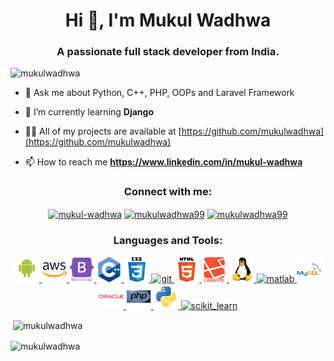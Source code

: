 <h1 align="center">Hi 👋, I'm Mukul Wadhwa</h1>
<h3 align="center">A passionate full stack developer from India.</h3>

<p align="left"> <img src="https://komarev.com/ghpvc/?username=mukulwadhwa&label=Profile%20views&color=0e75b6&style=flat" alt="mukulwadhwa" /> </p>

<!-- <p align="left"> <a href="https://github.com/ryo-ma/github-profile-trophy"><img src="https://github-profile-trophy.vercel.app/?username=mukulwadhwa" alt="mukulwadhwa" /></a> </p> -->

- 💬 Ask me about Python, C++, PHP, OOPs and Laravel Framework

- 🌱 I’m currently learning **Django**

- 👨‍💻 All of my projects are available at [https://github.com/mukulwadhwa](https://github.com/mukulwadhwa)

- 📫 How to reach me **https://www.linkedin.com/in/mukul-wadhwa**


<h3 align="center">Connect with me:</h3>
<p align="center">
<a href="https://linkedin.com/in/mukul-wadhwa" target="blank"><img align="center" src="https://raw.githubusercontent.com/rahuldkjain/github-profile-readme-generator/master/src/images/icons/Social/linked-in-alt.svg" alt="mukul-wadhwa" height="30" width="40" /></a>
<a href="https://www.codechef.com/users/mukulwadhwa99" target="blank"><img align="center" src="https://cdn.jsdelivr.net/npm/simple-icons@3.1.0/icons/codechef.svg" alt="mukulwadhwa99" height="30" width="40" /></a>
<a href="https://www.hackerrank.com/mukulwadhwa99" target="blank"><img align="center" src="https://raw.githubusercontent.com/rahuldkjain/github-profile-readme-generator/master/src/images/icons/Social/hackerrank.svg" alt="mukulwadhwa99" height="30" width="40" /></a>
</p>


<h3 align="center">Languages and Tools:</h3>
<p align="center"> <a href="https://developer.android.com" target="_blank" rel="noreferrer"> <img src="https://raw.githubusercontent.com/devicons/devicon/master/icons/android/android-original-wordmark.svg" alt="android" width="40" height="40"/> </a> <a href="https://aws.amazon.com" target="_blank" rel="noreferrer"> <img src="https://raw.githubusercontent.com/devicons/devicon/master/icons/amazonwebservices/amazonwebservices-original-wordmark.svg" alt="aws" width="40" height="40"/> </a> <a href="https://getbootstrap.com" target="_blank" rel="noreferrer"> <img src="https://raw.githubusercontent.com/devicons/devicon/master/icons/bootstrap/bootstrap-plain-wordmark.svg" alt="bootstrap" width="40" height="40"/> </a> <a href="https://www.w3schools.com/cpp/" target="_blank" rel="noreferrer"> <img src="https://raw.githubusercontent.com/devicons/devicon/master/icons/cplusplus/cplusplus-original.svg" alt="cplusplus" width="40" height="40"/> </a> <a href="https://www.w3schools.com/css/" target="_blank" rel="noreferrer"> <img src="https://raw.githubusercontent.com/devicons/devicon/master/icons/css3/css3-original-wordmark.svg" alt="css3" width="40" height="40"/> </a> <a href="https://git-scm.com/" target="_blank" rel="noreferrer"> <img src="https://www.vectorlogo.zone/logos/git-scm/git-scm-icon.svg" alt="git" width="40" height="40"/> </a> <a href="https://www.w3.org/html/" target="_blank" rel="noreferrer"> <img src="https://raw.githubusercontent.com/devicons/devicon/master/icons/html5/html5-original-wordmark.svg" alt="html5" width="40" height="40"/> </a> <a href="https://laravel.com/" target="_blank" rel="noreferrer"> <img src="https://raw.githubusercontent.com/devicons/devicon/master/icons/laravel/laravel-plain-wordmark.svg" alt="laravel" width="40" height="40"/> </a> <a href="https://www.linux.org/" target="_blank" rel="noreferrer"> <img src="https://raw.githubusercontent.com/devicons/devicon/master/icons/linux/linux-original.svg" alt="linux" width="40" height="40"/> </a> <a href="https://www.mathworks.com/" target="_blank" rel="noreferrer"> <img src="https://upload.wikimedia.org/wikipedia/commons/2/21/Matlab_Logo.png" alt="matlab" width="40" height="40"/> </a> <a href="https://www.mysql.com/" target="_blank" rel="noreferrer"> <img src="https://raw.githubusercontent.com/devicons/devicon/master/icons/mysql/mysql-original-wordmark.svg" alt="mysql" width="40" height="40"/> </a> <a href="https://www.oracle.com/" target="_blank" rel="noreferrer"> <img src="https://raw.githubusercontent.com/devicons/devicon/master/icons/oracle/oracle-original.svg" alt="oracle" width="40" height="40"/> </a> <a href="https://www.php.net" target="_blank" rel="noreferrer"> <img src="https://raw.githubusercontent.com/devicons/devicon/master/icons/php/php-original.svg" alt="php" width="40" height="40"/> </a> <a href="https://www.python.org" target="_blank" rel="noreferrer"> <img src="https://raw.githubusercontent.com/devicons/devicon/master/icons/python/python-original.svg" alt="python" width="40" height="40"/> </a> <a href="https://scikit-learn.org/" target="_blank" rel="noreferrer"> <img src="https://upload.wikimedia.org/wikipedia/commons/0/05/Scikit_learn_logo_small.svg" alt="scikit_learn" width="40" height="40"/> </a> </p>

<div class="float-container">
<div class="d-flex justify-content-center">
  <div class="float-container">
<p>&nbsp;<img align="center" src="https://github-readme-stats.vercel.app/api?username=mukulwadhwa&show_icons=true&locale=en" alt="mukulwadhwa" /></p>
</div>
  </div>

<div class="d-flex justify-content-center"><div class="float-child"><p><img align="center" src="https://github-readme-streak-stats.herokuapp.com/?user=mukulwadhwa&" alt="mukulwadhwa" /></p></div></div>
</div>
